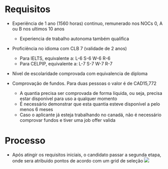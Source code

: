 # Requisitos
  
  * Experiência de 1 ano (1560 horas) continuo, remunerado nos NOCs 0, A ou B nos ultimos 10 anos
    * Experiencia de trabalho autonoma também qualifica
  
  * Proficiência no idioma com CLB 7 (validade de 2 anos)
    * Para IELTS, equivalente a: L-6 S-6 W-6 R-6
    * Para CELPIP, equivalente a: L-7 S-7 W-7 R-7
    
  * Nível de escolaridade comprovada com equivalencia de diploma
  
  * Comprovação de fundos. Para duas pessoas o valor é de CAD15,772
    * A quantia precisa ser comprovada de forma líquida, ou seja, precisa estar disponível para uso a qualquer momento
    * É necessário demonstrar que esta quantia esteve disponível a pelo menos 6 meses
    * Caso o aplicante já esteja trabalhando no canadá, não é necessário comprovar fundos e tiver uma job offer valida
    
    
# Processo
  * Após atingir os requisitos iniciais, o candidato passar a segunda etapa, onde sera atribuido pontos de acordo
  com um grid de seleção
  ![](/home/arthur/Imagens/Captura%20de%20tela%20de%202019-10-16%2012-33-37.png)
